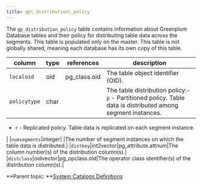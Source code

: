 ```yaml
---
title: gp\_distribution\_policy 
---
```


The `gp_distribution_policy` table contains information about Greenplum Database tables and their policy for distributing table data across the segments. This table is populated only on the master. This table is not globally shared, meaning each database has its own copy of this table.

|column|type|references|description|
|------|----|----------|-----------|
|`localoid`|oid|pg\_class.oid|The table object identifier \(OID\).|
|`policytype`|char| |The table distribution policy:-   `p` - Partitioned policy. Table data is distributed among segment instances.
-   `r` - Replicated policy. Table data is replicated on each segment instance.

|
|`numsegments`|integer| |The number of segment instances on which the table data is distributed.|
|`distkey`|int2vector|pg\_attribute.attnum|The column number\(s\) of the distribution column\(s\).|
|`distclass`|oidvector|pg\_opclass.oid|The operator class identifier\(s\) of the distribution column\(s\).|

**Parent topic: **[System Catalogs Definitions](../system_catalogs/catalog_ref-html.html)


